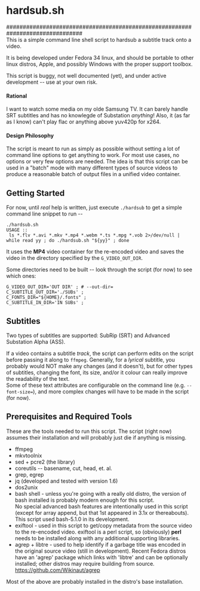 # hardsub.sh

###############################################################################<br>
This is a simple command line shell script to hardsub
a subtitle track onto a video.

It is being developed under Fedora 34 linux, and should be portable to other
linux distros, Apple, and possibly Windows with the proper support toolbox.

This script is buggy, not well documented (yet), and under active development --
use at your own risk.

#### Rational
I want to watch some media on my olde Samsung TV.
It can barely handle SRT subtitles and has no knowlegde of Substation *anything*!
Also, it (as far as I know) can't play flac or anything above yuv420p for x264.

#### Design Philosophy
The script is meant to run as simply as possible without setting a lot of
command line options to get anything to work.  For most use cases, no options
or very few options are needed.  The idea is that this script can be used in
a "batch" mode with many different types of source videos to produce a
reasonable batch of output files in a unified video container.

## Getting Started
For now, until *real* help is written, just execute <code>./hardsub</code>
to get a simple command line snippet to run --<br>
```
./hardsub.sh
USAGE ::
 ls *.flv *.avi *.mkv *.mp4 *.webm *.ts *.mpg *.vob 2>/dev/null | while read yy ; do ./hardsub.sh "${yy}" ; done
```

It uses the <strong>MP4</strong> video container for the re-encoded video and
saves the video in the directory specified by the <code>G_VIDEO_OUT_DIR</code>.

Some directories need to be built --
look through the script (for now) to see which ones:
```
G_VIDEO_OUT_DIR='OUT DIR' ; # --out-dir=
C_SUBTITLE_OUT_DIR='./SUBs' ;
C_FONTS_DIR="${HOME}/.fonts" ;
C_SUBTITLE_IN_DIR='IN SUBs' ;
```

## Subtitles
Two types of subtitles are supported:
SubRip (SRT) and Advanced Substation Alpha (ASS).<br>

If a video contains a subtitle *track*, the script can perform edits on the
script before passing it along to <code>ffmpeg</code>.
Generally, for a *lyrical* subtitle, you probably would NOT make any changes
(and it doesn't), but for other types of subtitles, changing the font,
its size, and/or it colour can really improve the readability of the text.<br>
Some of these text attributes are configurable on the command line
(e.g. <code>--font-size=</code>), and
more complex changes will have to be made in the script (for now).

## Prerequisites and Required Tools

These are the tools needed to run this script.
The script (right now) assumes their installation and will probably just
die if anything is missing.

- ffmpeg
- mkvtoolnix
- sed + pcre2 (the library)
- coreutils -- basename, cut, head, et. al.
- grep, egrep
- jq  (developed and tested with version 1.6)
- dos2unix
- bash shell - unless you're going with a really old distro, the version of
    bash installed is probably modern enough for this script.<br>
    No special advanced bash features are intentionally used in
    this script (except for array append, but that 1st appeared
    in 3.1x or thereabouts).  This script used bash-5.1.0 in
    its development.
- exiftool - used in this script to get/copy metadata from the source
    video to the re-encoded video.
    exiftool is a perl script, so (obviously) <strong>perl</strong> needs to be
    installed along with any additional supporting libraries.
- agrep + libtre - used to help identify if a garbage title was encoded in the
    original source video (still in development).
    Recent Fedora distros have an 'agrep' package which links
    with 'libtre' and can be optionally installed; other distros
    may require building from source.<br>
    https://github.com/Wikinaut/agrep
 
Most of the above are probably installed in the distro's base installation.

